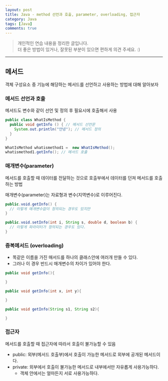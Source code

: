 ```yaml
---
layout: post
title: Java - method 선언과 호출, parameter, overloading, 접근자
category: Java
tags: [Java]
comments: true
---
```


> 개인적인 연습 내용을 정리한 글입니다.      
> 더 좋은 방법이 있거나, 잘못된 부분이 있으면 편하게 의견 주세요. :)

<hr>

## 메서드

객체 구성요소 중 기능에 해당하는 메서드를 선언하고 사용하는 방법에 대해 알아보자

### 메서드 선언과 호출

메서드도 변수와 같이 선언 및 정의 후 필요시에 호출해서 사용

```java
public class WhatIsMethod {
  public void getInfo () { // 메서드 선언문
    System.out.println("안녕"); // 메서드 정의
  }
}
```

```Java
WhatIsMethod whatismethod1 =  new WhatIsMethod();
whatismethod1.getInfo(); // 메서드 호출
```

### 매개변수(parameter)

메서드를 호출할 때 데이터를 전달하는 것으로 호출부에서 데이터를 던져 메서드를 호출하는 방법

매개변수(parameter)는 자료형과 변수(지역변수)로 이루어진다.

```Java
public.void.getInfo() {
  // 이렇게 매개변수없이 정의되는 경우도 있지만
}

public.void.setInfo(int i, String s, double d, boolean b) {
  // 이렇게 파라미터가 정의되는 경우도 있다.
}
```

### 중복메서드 (overloading)

- 똑같은 이름을 가진 매서드를 하나의 클래스안에 여러개 만들 수 있다.
- 그러나 이 경우 반드시 매개변수의 차이가 있어야 한다.

```java
public void getInfo(){

}

public void getInfo(int x, int y){

}

public void getInfo(String s1, String s2){

}
```

### 접근자

메서드를 호출할 때 접근자에 따라서 호출이 불가능할 수 있음

- public: 외부(메서드 호출부)에서 호출이 가능한 메서드로 외부에 공개된 메서드이다.
- private: 외부에서 호출이 불가능한 메서드로 내부에서만 자유롭게 사용가능하다.
  - 객체 안에서는 얼마든지 서로 사용가능하다.
